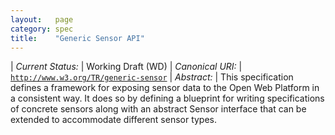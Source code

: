 ```yaml
---
layout:   page
category: spec
title:    "Generic Sensor API"
---
```


| *Current Status:* | Working Draft (WD)
| *Canonical URI:* | [`http://www.w3.org/TR/generic-sensor`](http://www.w3.org/TR/generic-sensor)
| *Abstract:* | This specification defines a framework for exposing sensor data to the Open Web Platform in a consistent way. It does so by defining a blueprint for writing specifications of concrete sensors along with an abstract Sensor interface that can be extended to accommodate different sensor types.